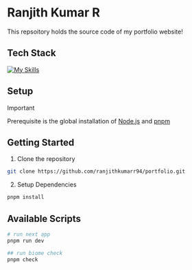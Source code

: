 # Ranjith Kumar R

This repsoitory holds the source code of my portfolio website!

## Tech Stack
[![My Skills](https://skillicons.dev/icons?i=nextjs,ts,materialui,pnpm)](https://skillicons.dev)

## Setup
> [!IMPORTANT]
Prerequisite is the global installation of [Node.js](https://nodejs.org/en) and [pnpm](https://pnpm.io/installation)
>
## Getting Started

1. Clone the repository

```sh
git clone https://github.com/ranjithkumarr94/portfolio.git
```
2. Setup Dependencies

```sh
pnpm install
```

## Available Scripts

```sh
# run next app
pnpm run dev

## run biome check
pnpm check

```



